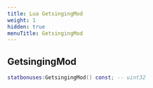 ```yaml
---
title: Lua GetsingingMod
weight: 1
hidden: true
menuTitle: GetsingingMod
---
```

## GetsingingMod
```lua
statbonuses:GetsingingMod() const; -- uint32
```